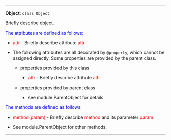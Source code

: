 ----

<strong class="object" id="Object">Object</strong>: `class Object`

Briefly describe object.

<p style="color:blue;">The attributes are defined as follows:</p>

- <span class="attr" style="color:red;">attr</span> - Briefly describe attribute <span class="attr" style="color:red;">attr</span>.

- The following attributes are all decorated by `@property`, which cannot be assigned directly. Some properties are provided by the parent class.

  - properties provided by this class

    - <span class="attr" style="color:red;">attr</span> - Briefly describe attribute <span class="attr" style="color:red;">attr</span>

  - properties provided by parent class

    - see <a class="module-object-refer">module.ParentObject</a> for details

<p style="color:blue;">The methods are defined as follows:</p>

- <span class="method" style="color:red;">method(<span class="param">param</span>)</span>  - Briefly describe <span class="method" style="color:red;">method</span> and its parameter <span class="param" style="color:red;">param</span>.

- See <a class="module-object-refer">module.ParentObject</a> for other methods.

----